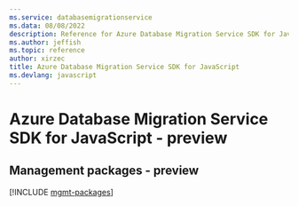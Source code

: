 ```yaml
---
ms.service: databasemigrationservice
ms.data: 08/08/2022
description: Reference for Azure Database Migration Service SDK for JavaScript
ms.author: jeffish
ms.topic: reference
author: xirzec
title: Azure Database Migration Service SDK for JavaScript
ms.devlang: javascript
---
```

# Azure Database Migration Service SDK for JavaScript - preview

## Management packages - preview
[!INCLUDE [mgmt-packages](database-migration-service-mgmt-index.md)]